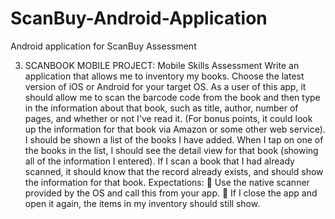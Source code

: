 # ScanBuy-Android-Application
Android application for ScanBuy Assessment 


3. SCANBOOK MOBILE PROJECT: Mobile Skills Assessment
Write an application that allows me to inventory my books. Choose the latest version of iOS or Android for your target OS.
As a user of this app, it should allow me to scan the barcode code from the book and then type in the information about that book, such as title, author, number of pages, and whether or not I've read it. (For bonus points, it could look up the information for that book via Amazon or some other web service).
I should be shown a list of the books I have added. When I tap on one of the books in the list, I should see the detail view for that book (showing all of the information I entered).
If I scan a book that I had already scanned, it should know that the record already exists, and should show the information for that book.
Expectations:
 Use the native scanner provided by the OS and call this from your app.
 If I close the app and open it again, the items in my inventory should still show.

